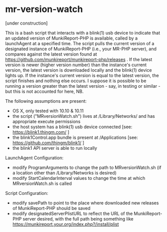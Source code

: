# mr-version-watch
[under construction]

This is a bash script that interacts with a blink(1) usb device to indicate that an updated version of MunkiReport-PHP is available, called by a launchAgent at a specified time. The script pulls the current version of a designated instance of MunkiReport-PHP (i.e., your MR-PHP server), and compares against the latest version found at https://github.com/munkireport/munkireport-php/releases . If the latest version is newer (higher version number) than the instance's current version, the latest version is downloaded locally and the blink(1) device lights up. If the instance's current version is equal to the latest version, the script finishes and nothing else occurs. I suppose it is possible to be running a version greater than the latest version - say, in testing or similar - but this is not accounted for here, NB.


The following assumptions are present:

- OS X, only tested with 10.10 & 10.11
- the script ("MRversionWatch.sh") lives at /Library/Networks/ and has appropriate execute permissions
- the host system has a blink(1) usb device connected [see: https://blink1.thingm.com/ ]
- the blink1Control.app bundle is present at /Applications [see: https://github.com/thingm/blink1/ ]
- the blink1 API server is able to run locally


LaunchAgent Configuration:
- modify ProgramArguments to change the path to MRversionWatch.sh (if a location other than /Library/Networks is desired)
- modify StartCalendarInterval values to change the time at which MRversionWatch.sh is called

Script Configuration:
- modify savePath to point to the place where downloaded new releases of MunkiReport-PHP should be saved
- modify designatedServerPlistURL to reflect the URL of the MunkiReport-PHP server desired, with the full path being something like https://munkireport.your.org/index.php?/install/plist


